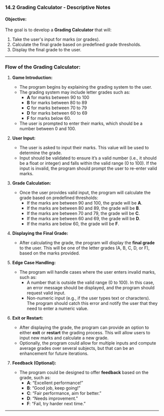 ### **14.2 Grading Calculator - Descriptive Notes**

#### **Objective:**
The goal is to develop a **Grading Calculator** that will:
1. Take the user's input for marks (or grades).
2. Calculate the final grade based on predefined grade thresholds.
3. Display the final grade to the user.

---

### **Flow of the Grading Calculator:**

1. **Game Introduction:**
   - The program begins by explaining the grading system to the user. 
   - The grading system may include letter grades such as:
     - **A** for marks between 90 to 100
     - **B** for marks between 80 to 89
     - **C** for marks between 70 to 79
     - **D** for marks between 60 to 69
     - **F** for marks below 60.
   - The user is prompted to enter their marks, which should be a number between 0 and 100.

2. **User Input:**
   - The user is asked to input their marks. This value will be used to determine the grade.
   - Input should be validated to ensure it’s a valid number (i.e., it should be a float or integer) and falls within the valid range (0 to 100). If the input is invalid, the program should prompt the user to re-enter valid marks.

3. **Grade Calculation:**
   - Once the user provides valid input, the program will calculate the grade based on predefined thresholds:
     - If the marks are between 90 and 100, the grade will be **A**.
     - If the marks are between 80 and 89, the grade will be **B**.
     - If the marks are between 70 and 79, the grade will be **C**.
     - If the marks are between 60 and 69, the grade will be **D**.
     - If the marks are below 60, the grade will be **F**.

4. **Displaying the Final Grade:**
   - After calculating the grade, the program will display the **final grade** to the user. This will be one of the letter grades (A, B, C, D, or F), based on the marks provided.
   
5. **Edge Case Handling:**
   - The program will handle cases where the user enters invalid marks, such as:
     - A number that is outside the valid range (0 to 100). In this case, an error message should be displayed, and the program should request valid input.
     - Non-numeric input (e.g., if the user types text or characters). The program should catch this error and notify the user that they need to enter a numeric value.

6. **Exit or Restart:**
   - After displaying the grade, the program can provide an option to either **exit** or **restart** the grading process. This will allow users to input new marks and calculate a new grade.
   - Optionally, the program could allow for multiple inputs and compute average grades over several subjects, but that can be an enhancement for future iterations.

7. **Feedback (Optional):**
   - The program could be designed to offer **feedback** based on the grade, such as:
     - **A**: “Excellent performance!”
     - **B**: “Good job, keep going!”
     - **C**: “Fair performance, aim for better.”
     - **D**: “Needs improvement.”
     - **F**: “Fail, try harder next time.”

---